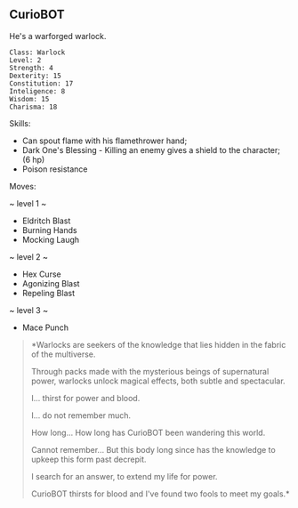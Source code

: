 ## CurioBOT

He's a warforged warlock. 

	Class: Warlock
	Level: 2
	Strength: 4
	Dexterity: 15
	Constitution: 17
	Inteligence: 8
	Wisdom: 15
	Charisma: 18	

Skills:
* Can spout flame with his flamethrower hand;
* Dark One's Blessing - Killing an enemy gives a shield to the character; (6 hp)
* Poison resistance

Moves:

~ level 1 ~
* Eldritch Blast
* Burning Hands
* Mocking Laugh

~ level 2 ~
* Hex Curse
* Agonizing Blast
* Repeling Blast

~ level 3 ~
* Mace Punch


>*Warlocks are seekers of the knowledge that lies hidden in the fabric of the multiverse. 
>
>Through packs made with the mysterious beings of supernatural power, warlocks unlock magical effects, both subtle and spectacular.
>
>I... thirst for power and blood.
>
>I... do not remember much.
>
>How long... How long has CurioBOT been wandering this world.
>
>Cannot remember... But this body long since has the knowledge to upkeep this form past decrepit.
>
>I search for an answer, to extend my life for power.
>
>CurioBOT thirsts for blood and I've found two fools to meet my goals.*